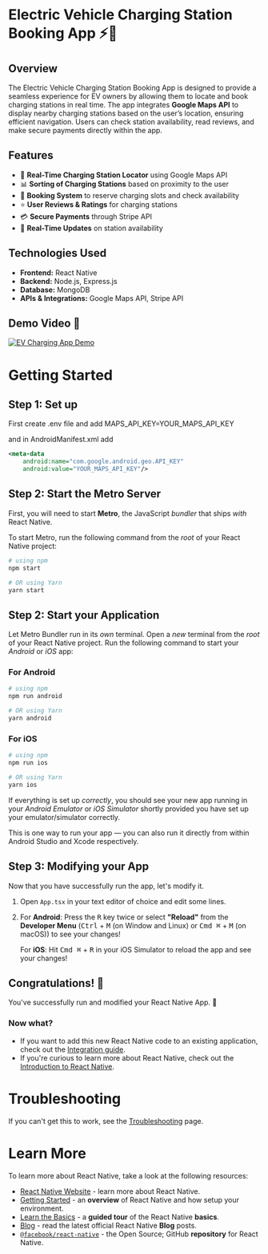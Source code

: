 # Electric Vehicle Charging Station Booking App ⚡🔋

## Overview
The Electric Vehicle Charging Station Booking App is designed to provide a seamless experience for EV owners by allowing them to locate and book charging stations in real time. The app integrates **Google Maps API** to display nearby charging stations based on the user’s location, ensuring efficient navigation. Users can check station availability, read reviews, and make secure payments directly within the app.

## Features
- 📍 **Real-Time Charging Station Locator** using Google Maps API
- 📊 **Sorting of Charging Stations** based on proximity to the user
- 📅 **Booking System** to reserve charging slots and check availability
- ⭐ **User Reviews & Ratings** for charging stations
- 💳 **Secure Payments** through Stripe API
- 🔄 **Real-Time Updates** on station availability

## Technologies Used
- **Frontend:** React Native
- **Backend:** Node.js, Express.js
- **Database:** MongoDB
- **APIs & Integrations:** Google Maps API, Stripe API

## Demo Video 🎥
[![EV Charging App Demo](https://img.youtube.com/vi/5VQ6mqACOKA/0.jpg)]((https://youtube.com/shorts/5VQ6mqACOKA))

# Getting Started

## Step 1: Set up
 First create .env file and add 
 MAPS_API_KEY=YOUR_MAPS_API_KEY

 and in AndroidManifest.xml
 add 
 ```xml
 <meta-data
     android:name="com.google.android.geo.API_KEY"
     android:value="YOUR_MAPS_API_KEY"/>
   ```

## Step 2: Start the Metro Server

First, you will need to start **Metro**, the JavaScript _bundler_ that ships _with_ React Native.

To start Metro, run the following command from the _root_ of your React Native project:

```bash
# using npm
npm start

# OR using Yarn
yarn start
```

## Step 2: Start your Application

Let Metro Bundler run in its _own_ terminal. Open a _new_ terminal from the _root_ of your React Native project. Run the following command to start your _Android_ or _iOS_ app:

### For Android

```bash
# using npm
npm run android

# OR using Yarn
yarn android
```

### For iOS

```bash
# using npm
npm run ios

# OR using Yarn
yarn ios
```

If everything is set up _correctly_, you should see your new app running in your _Android Emulator_ or _iOS Simulator_ shortly provided you have set up your emulator/simulator correctly.

This is one way to run your app — you can also run it directly from within Android Studio and Xcode respectively.

## Step 3: Modifying your App

Now that you have successfully run the app, let's modify it.

1. Open `App.tsx` in your text editor of choice and edit some lines.
2. For **Android**: Press the <kbd>R</kbd> key twice or select **"Reload"** from the **Developer Menu** (<kbd>Ctrl</kbd> + <kbd>M</kbd> (on Window and Linux) or <kbd>Cmd ⌘</kbd> + <kbd>M</kbd> (on macOS)) to see your changes!

   For **iOS**: Hit <kbd>Cmd ⌘</kbd> + <kbd>R</kbd> in your iOS Simulator to reload the app and see your changes!

## Congratulations! :tada:

You've successfully run and modified your React Native App. :partying_face:

### Now what?

- If you want to add this new React Native code to an existing application, check out the [Integration guide](https://reactnative.dev/docs/integration-with-existing-apps).
- If you're curious to learn more about React Native, check out the [Introduction to React Native](https://reactnative.dev/docs/getting-started).

# Troubleshooting

If you can't get this to work, see the [Troubleshooting](https://reactnative.dev/docs/troubleshooting) page.

# Learn More

To learn more about React Native, take a look at the following resources:

- [React Native Website](https://reactnative.dev) - learn more about React Native.
- [Getting Started](https://reactnative.dev/docs/environment-setup) - an **overview** of React Native and how setup your environment.
- [Learn the Basics](https://reactnative.dev/docs/getting-started) - a **guided tour** of the React Native **basics**.
- [Blog](https://reactnative.dev/blog) - read the latest official React Native **Blog** posts.
- [`@facebook/react-native`](https://github.com/facebook/react-native) - the Open Source; GitHub **repository** for React Native.
